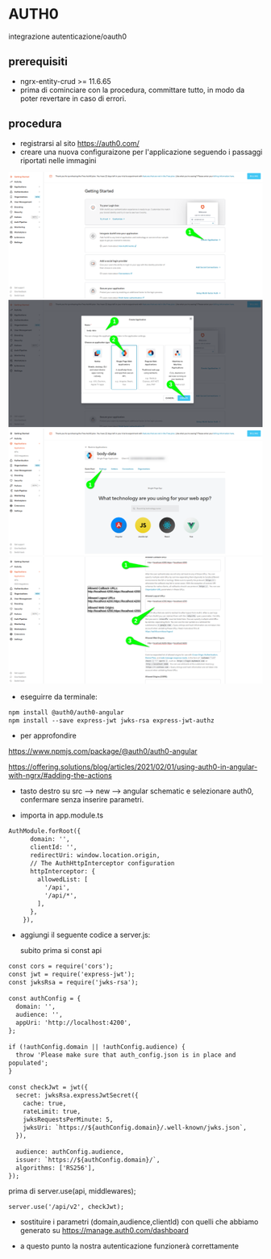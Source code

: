 # AUTH0

integrazione autenticazione/oauth0

## prerequisiti

- ngrx-entity-crud >= 11.6.65
- prima di cominciare con la procedura, committare tutto, in modo da poter revertare in caso di errori.

## procedura

- registrarsi al sito https://auth0.com/
- creare una nuova configuraizone per l'applicazione seguendo i passaggi riportati nelle immagini

![passaggio n.1](./img/01.png)
![passaggio n.2](./img/02.png)
![passaggio n.3](./img/03.png)
![passaggio n.4](./img/04.png)

- eseguirre da terminale:

```
npm install @auth0/auth0-angular
npm install --save express-jwt jwks-rsa express-jwt-authz
```

- per approfondire 

https://www.npmjs.com/package/@auth0/auth0-angular

https://offering.solutions/blog/articles/2021/02/01/using-auth0-in-angular-with-ngrx/#adding-the-actions

- tasto destro su src --> new --> angular schematic e selezionare auth0, confermare senza inserire parametri.

- importa in app.module.ts

```
AuthModule.forRoot({
      domain: '',
      clientId: '',
      redirectUri: window.location.origin,
      // The AuthHttpInterceptor configuration
      httpInterceptor: {
        allowedList: [
          '/api',
          '/api/*',
        ],
      },
    }),
```

- aggiungi il seguente codice a server.js:

  subito prima si const api

```
const cors = require('cors');
const jwt = require('express-jwt');
const jwksRsa = require('jwks-rsa');

const authConfig = {
  domain: '',
  audience: '',
  appUri: 'http://localhost:4200',
};

if (!authConfig.domain || !authConfig.audience) {
  throw 'Please make sure that auth_config.json is in place and populated';
}

const checkJwt = jwt({
  secret: jwksRsa.expressJwtSecret({
    cache: true,
    rateLimit: true,
    jwksRequestsPerMinute: 5,
    jwksUri: `https://${authConfig.domain}/.well-known/jwks.json`,
  }),

  audience: authConfig.audience,
  issuer: `https://${authConfig.domain}/`,
  algorithms: ['RS256'],
});
```

  prima di server.use(api, middlewares);

```
server.use('/api/v2', checkJwt);
```

- sostituire i parametri (domain,audience,clientId) con quelli che abbiamo generato su https://manage.auth0.com/dashboard
  
- a questo punto la nostra autenticazione funzionerà correttamente
